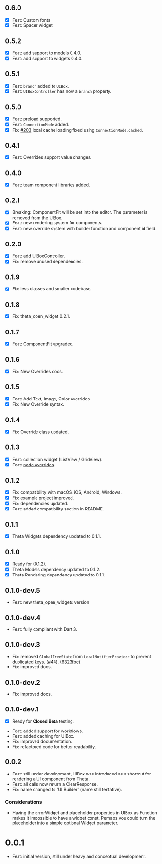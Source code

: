 ## 0.6.0

- [x] Feat: Custom fonts
- [x] Feat: Spacer widget

## 0.5.2

- [x] Feat: add support to models 0.4.0.
- [x] Feat: add support to widgets 0.4.0.

## 0.5.1

- [x] Feat: `branch` added to `UIBox`.
- [x] Feat: `UIBoxController` has now a `branch` property.

## 0.5.0

- [x] Feat: preload supported.
- [x] Feat: `ConnectionMode` added.
- [x] Fix: [#203](https://github.com/buildwiththeta/buildwiththeta/issues/203) local cache loading fixed using `ConnectionMode.cached`.

## 0.4.1

- [x] Feat: Overrides support value changes.

## 0.4.0

- [x] Feat: team component libraries added.

## 0.2.1

- [x] Breaking: ComponentFit will be set into the editor. The parameter is removed from the UIBox.
- [x] Feat: new rendering system for components.
- [x] Feat: new override system with builder function and component id field.

## 0.2.0

- [x] Feat: add UIBoxController.
- [x] Fix: remove unused dependencies.

## 0.1.9

- [x] Fix: less classes and smaller codebase.

## 0.1.8

- [x] Fix: theta_open_widget 0.2.1.

## 0.1.7

- [x] Feat: ComponentFit upgraded.

## 0.1.6

- [x] Fix: New Overrides docs.

## 0.1.5

- [x] Feat: Add Text, Image, Color overrides.
- [x] Fix: New Override syntax.

## 0.1.4

- [x] Fix: Override class updated.

## 0.1.3

- [x] Feat: collection widget (ListView / GridView).
- [x] Feat: [node overrides](https://docs.buildwiththeta.com/en/builder/overrides).

## 0.1.2

- [x] Fix: compatibility with macOS, iOS, Android, Windows.
- [x] Fix: example project improved.
- [x] Fix: dependencies updated.
- [x] Feat: added compatibility section in README.

## 0.1.1

- [x] Theta Widgets dependency updated to 0.1.1.

## 0.1.0

- [x] Ready for ([0.1.2](https://github.com/buildwiththeta/buildwiththeta/releases/tag/0.1.2)).
- [x] Theta Models dependency updated to 0.1.2.
- [x] Theta Rendering dependency updated to 0.1.1.

## 0.1.0-dev.5

* Feat: new theta_open_widgets version

## 0.1.0-dev.4

* Feat: fully compliant with Dart 3.

## 0.1.0-dev.3

* Fix: removed `GlobalTreeState` from `LocalNotifierProvider` to prevent duplicated keys. ([#44](https://github.com/buildwiththeta/buildwiththeta/issues/44)). ([6323fbc](https://github.com/buildwiththeta/buildwiththeta/commit/6323fbc0db443329149d6aedc3295b7137ceaf07))
* Fix: improved docs.

## 0.1.0-dev.2

* Fix: improved docs.

## 0.1.0-dev.1

- [x] Ready for **Closed Beta** testing.

* Feat: added support for workflows.
* Feat: added caching for UIBox.
* Fix: improved documentation.
* Fix: refactored code for better readability.

## 0.0.2

* Feat: still under development, UIBox was introduced as a shortcut for rendering a UI component from Theta.
* Feat: all calls now return a ClearResponse.
* Fix: name changed to 'UI Builder' (name still tentative).

### Considerations
* Having the errorWidget and placeholder properties in UIBox as Function makes it impossible to have a widget const. Perhaps you could turn the placeholder into a simple optional Widget parameter.

# 0.0.1

* Feat: initial version, still under heavy and conceptual development.